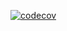 [![codecov](https://codecov.io/gh/Mukunzijames/my-brand-BE/graph/badge.svg?token=74KNM7QX0R)](https://codecov.io/gh/Mukunzijames/my-brand-BE)